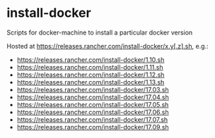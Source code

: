 # install-docker
Scripts for docker-machine to install a particular docker version

Hosted at https://releases.rancher.com/install-docker/x.y[.z].sh, e.g.: 

  - https://releases.rancher.com/install-docker/1.10.sh
  - https://releases.rancher.com/install-docker/1.11.sh
  - https://releases.rancher.com/install-docker/1.12.sh
  - https://releases.rancher.com/install-docker/1.13.sh
  - https://releases.rancher.com/install-docker/17.03.sh
  - https://releases.rancher.com/install-docker/17.04.sh
  - https://releases.rancher.com/install-docker/17.05.sh
  - https://releases.rancher.com/install-docker/17.06.sh
  - https://releases.rancher.com/install-docker/17.07.sh
  - https://releases.rancher.com/install-docker/17.09.sh

